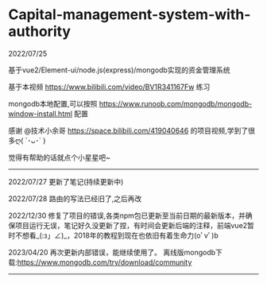 # Capital-management-system-with-authority

2022/07/25

基于vue2/Element-ui/node.js(express)/mongodb实现的资金管理系统

基于本视频 https://www.bilibili.com/video/BV1R341167Fw 练习

mongodb本地配置,可以按照 https://www.runoob.com/mongodb/mongodb-window-install.html 配置

感谢 @技术小余哥 https://space.bilibili.com/419040646 的项目视频,学到了很多ღ( ´･ᴗ･` )

觉得有帮助的话就点个小星星吧~

***
2022/07/27
更新了笔记(持续更新中)

2022/07/28
路由的写法已经旧了,之后再改

2022/12/30
修复了项目的错误,各类npm包已更新至当前日期的最新版本，并确保项目运行无误，笔记好久没更新了捏，有时间会更新后端的注释，前端vue2暂时不想看_(:з」∠)_，2018年的教程到现在也依旧有着生命力(oﾟvﾟ)b

2023/04/20
再次更新内部错误，能继续使用了。
离线版mongodb下载:https://www.mongodb.com/try/download/community

***
